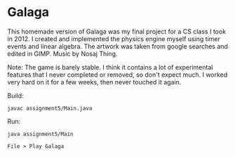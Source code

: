 # Galaga

This homemade version of Galaga was my final project for a CS class I took in 2012.  I created and implemented the physics engine myself using timer events and linear algebra.  The artwork was taken from google searches and edited in GIMP.  Music by Nosaj Thing.

Note: The game is barely stable.  I think it contains a lot of experimental features that I never completed or removed, so don't expect much.  I worked very hard on it for a few weeks, then never touched it again.

Build:
```shell
javac assignment5/Main.java
```

Run:
```shell
java assignment5/Main
```
    File > Play Galaga
